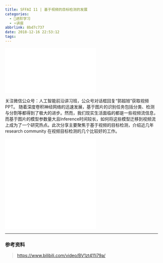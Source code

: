 ```yaml
---
title: SFFAI 11 | 基于视频的目标检测的发展
categories:
  - 🌙进阶学习
  - ⭐讲座
abbrlink: 8bd7c737
date: 2018-12-16 22:53:12
tags:
---
```


<iframe src="//player.bilibili.com/player.html?aid=38256828&bvid=BV1zt411i79a&cid=67241218&p=1" scrolling="no" border="0" frameborder="no" framespacing="0" allowfullscreen="true"> </iframe>

关注微信公众号：人工智能前沿讲习班，公众号对话框回复“郭超旭”获取视频PPT。
随着深度卷积神经网络的迅速发展，基于图片的识别任务包括分类、检测与分割等都得到了极大的进步。然而，我们现实生活面临的都是一些视频流信息，而基于图片的模型参数量大且Inference时间较长，如何将这些模型迁移到视频流上成为了一个研究热点。此次分享主要聚焦于基于视频的目标检测，介绍近几年research community 在视频目标检测的几个比较好的工作。

<!--more-->

<iframe src="//player.bilibili.com/player.html?aid=38256828&bvid=BV1zt411i79a&cid=67241219&p=2" scrolling="no" border="0" frameborder="no" framespacing="0" allowfullscreen="true"> </iframe>

<iframe src="//player.bilibili.com/player.html?aid=38256828&bvid=BV1zt411i79a&cid=67242080&p=3" scrolling="no" border="0" frameborder="no" framespacing="0" allowfullscreen="true"> </iframe>

***

### 参考资料

> <https://www.bilibili.com/video/BV1zt411i79a/>
